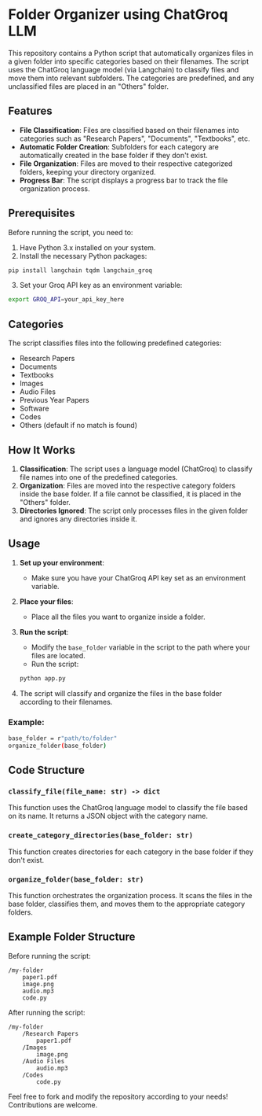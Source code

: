 # Folder Organizer using ChatGroq LLM

This repository contains a Python script that automatically organizes files in a given folder into specific categories based on their filenames. The script uses the ChatGroq language model (via Langchain) to classify files and move them into relevant subfolders. The categories are predefined, and any unclassified files are placed in an "Others" folder.

## Features
- **File Classification**: Files are classified based on their filenames into categories such as "Research Papers", "Documents", "Textbooks", etc.
- **Automatic Folder Creation**: Subfolders for each category are automatically created in the base folder if they don't exist.
- **File Organization**: Files are moved to their respective categorized folders, keeping your directory organized.
- **Progress Bar**: The script displays a progress bar to track the file organization process.

## Prerequisites

Before running the script, you need to:

1. Have Python 3.x installed on your system.
2. Install the necessary Python packages:

```bash
pip install langchain tqdm langchain_groq
```

3. Set your Groq API key as an environment variable:

```bash
export GROQ_API=your_api_key_here
```

## Categories
The script classifies files into the following predefined categories:

- Research Papers
- Documents
- Textbooks
- Images
- Audio Files
- Previous Year Papers
- Software
- Codes
- Others (default if no match is found)

## How It Works

1. **Classification**: The script uses a language model (ChatGroq) to classify file names into one of the predefined categories.
2. **Organization**: Files are moved into the respective category folders inside the base folder. If a file cannot be classified, it is placed in the "Others" folder.
3. **Directories Ignored**: The script only processes files in the given folder and ignores any directories inside it.

## Usage

1. **Set up your environment**:
   - Make sure you have your ChatGroq API key set as an environment variable.

2. **Place your files**:
   - Place all the files you want to organize inside a folder.

3. **Run the script**:
   - Modify the `base_folder` variable in the script to the path where your files are located.
   - Run the script:

   ```bash
   python app.py
   ```

4. The script will classify and organize the files in the base folder according to their filenames.

### Example:

```bash
base_folder = r"path/to/folder"
organize_folder(base_folder)
```

## Code Structure

### `classify_file(file_name: str) -> dict`
This function uses the ChatGroq language model to classify the file based on its name. It returns a JSON object with the category name.

### `create_category_directories(base_folder: str)`
This function creates directories for each category in the base folder if they don't exist.

### `organize_folder(base_folder: str)`
This function orchestrates the organization process. It scans the files in the base folder, classifies them, and moves them to the appropriate category folders.

## Example Folder Structure

Before running the script:
```
/my-folder
    paper1.pdf
    image.png
    audio.mp3
    code.py
```

After running the script:
```
/my-folder
    /Research Papers
        paper1.pdf
    /Images
        image.png
    /Audio Files
        audio.mp3
    /Codes
        code.py
```
Feel free to fork and modify the repository according to your needs! Contributions are welcome.

